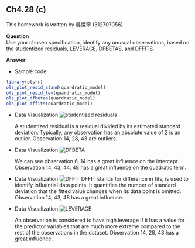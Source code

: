 ## Ch4.28 (c)

This homework is written by 吳悅寧 (312707056)

**Question**\
Use your chosen specification, identify any unusual observations, based
on the studentized residuals, LEVERAGE, DFBETAS, and DFFITS.

**Answer**

-   Sample code

``` r
library(olsrr)     
ols_plot_resid_stand(quardratic_model)
ols_plot_resid_lev(quardratic_model)
ols_plot_dfbetas(quardratic_model)
ols_plot_dffits(quardratic_model)
```

-   Data Visualization ![studentized
    residuals](https://github.com/ivywu0807/try/blob/main/截圖%202024-03-25%2010.14.31.png)


    A studentized residual is a residual divided by its estimated standard
    deviation. Typically, any observation has an absolute value of 2 is an
    outlier. Observation 14, 28, 43 are outliers.

-   Data Visualization
    ![DFBETA](https://github.com/ivywu0807/try/blob/main/截圖%202024-03-25%2010.08.37.png)

    We can see observation 6, 14 has a great influence on the intercept.
    Observation 14, 43, 44, 48 has a great influence on the quadratic term.

-   Data Visualization
    ![DFFIT](https://github.com/ivywu0807/try/blob/main/截圖%202024-03-25%2010.18.59.png)
    DFFIT stands for difference in fits, is used to identify influential
    data points. It quantifies the number of standard deviation that the
    fitted value changes when its data point is omitted. Observation 14,
    43, 48 has a great influence.

-   Data Visualization
    ![LEVERAGE](https://github.com/ivywu0807/try/blob/main/截圖%202024-03-25%2010.24.04.png)

    An observation is considered to have high leverage if it has a value for
    the predictor variables that are much more extreme compared to the rest
    of the observations in the dataset. Observation 14, 28, 43 has a great
    influence.
